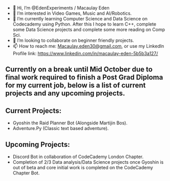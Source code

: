 - 👋 Hi, I’m @EdenExperiments /  Macaulay Eden
- 👀 I’m interested in Video Games, Music and AI/Robotics.
- 🌱 I’m currently learning Computer Science and Data Science on Codecademy using Python. After this I hope to learn C++, complete some Data Science projects and complete some more reading on Comp Sci. 
- 💞️ I’m looking to collaborate on beginner friendly projects.
- 📫 How to reach me: Macaulay.eden30@gmail.com, or use my LinkedIn Profile link: https://www.linkedin.com/in/macaulay-eden-5b5b3a127/

## Currently on a break until Mid October due to final work required to finish a Post Grad Diploma for my current job, below is a list of current projects and any upcoming projects. 

## Current Projects:
- Gyoshin the Raid Planner Bot (Alongside Martijin Bos).
- Adventure.Py (Classic text based adventure).

## Upcoming Projects:
- Discord Bot in collaboration of CodeCademy London Chapter.
- Completion of 2/3 Data analysis/Data Science projects once Gyoshin is out of beta and core initial work is completed on the CodeCademy Chapter Bot. 


<!---
EdenExperiments/EdenExperiments is a ✨ special ✨ repository because its `README.md` (this file) appears on your GitHub profile.
You can click the Preview link to take a look at your changes.
--->

